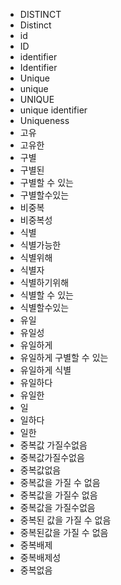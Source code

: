 ﻿- DISTINCT
- Distinct
- id
- ID
- identifier
- Identifier
- Unique
- unique
- UNIQUE
- unique identifier
- Uniqueness
- 고유
- 고유한
- 구별
- 구별된
- 구별할 수 있는
- 구별할수있는
- 비중복
- 비중복성
- 식별
- 식별가능한
- 식별위해
- 식별자
- 식별하기위해
- 식별할 수 있는
- 식별할수있는
- 유일
- 유일성
- 유일하게
- 유일하게 구별할 수 있는
- 유일하게 식별
- 유일하다
- 유일한
- 일
- 일하다
- 일한
- 중복값 가질수없음
- 중복값가질수없음
- 중복값없음
- 중복값을 가질 수 없음
- 중복값을 가질수 없음
- 중복값을 가질수없음
- 중복된 값을 가질 수 없음
- 중복된값을 가질 수 없음
- 중복배제
- 중복배제성
- 중복없음
